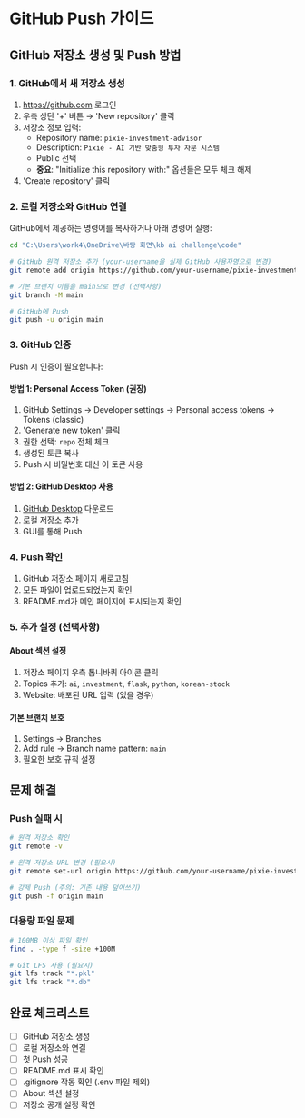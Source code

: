 # GitHub Push 가이드

## GitHub 저장소 생성 및 Push 방법

### 1. GitHub에서 새 저장소 생성

1. https://github.com 로그인
2. 우측 상단 '+' 버튼 → 'New repository' 클릭
3. 저장소 정보 입력:
   - Repository name: `pixie-investment-advisor`
   - Description: `Pixie - AI 기반 맞춤형 투자 자문 시스템`
   - Public 선택
   - **중요**: "Initialize this repository with:" 옵션들은 모두 체크 해제
4. 'Create repository' 클릭

### 2. 로컬 저장소와 GitHub 연결

GitHub에서 제공하는 명령어를 복사하거나 아래 명령어 실행:

```bash
cd "C:\Users\work4\OneDrive\바탕 화면\kb ai challenge\code"

# GitHub 원격 저장소 추가 (your-username을 실제 GitHub 사용자명으로 변경)
git remote add origin https://github.com/your-username/pixie-investment-advisor.git

# 기본 브랜치 이름을 main으로 변경 (선택사항)
git branch -M main

# GitHub에 Push
git push -u origin main
```

### 3. GitHub 인증

Push 시 인증이 필요합니다:

#### 방법 1: Personal Access Token (권장)
1. GitHub Settings → Developer settings → Personal access tokens → Tokens (classic)
2. 'Generate new token' 클릭
3. 권한 선택: `repo` 전체 체크
4. 생성된 토큰 복사
5. Push 시 비밀번호 대신 이 토큰 사용

#### 방법 2: GitHub Desktop 사용
1. [GitHub Desktop](https://desktop.github.com/) 다운로드
2. 로컬 저장소 추가
3. GUI를 통해 Push

### 4. Push 확인

1. GitHub 저장소 페이지 새로고침
2. 모든 파일이 업로드되었는지 확인
3. README.md가 메인 페이지에 표시되는지 확인

### 5. 추가 설정 (선택사항)

#### About 섹션 설정
1. 저장소 페이지 우측 톱니바퀴 아이콘 클릭
2. Topics 추가: `ai`, `investment`, `flask`, `python`, `korean-stock`
3. Website: 배포된 URL 입력 (있을 경우)

#### 기본 브랜치 보호
1. Settings → Branches
2. Add rule → Branch name pattern: `main`
3. 필요한 보호 규칙 설정

## 문제 해결

### Push 실패 시
```bash
# 원격 저장소 확인
git remote -v

# 원격 저장소 URL 변경 (필요시)
git remote set-url origin https://github.com/your-username/pixie-investment-advisor.git

# 강제 Push (주의: 기존 내용 덮어쓰기)
git push -f origin main
```

### 대용량 파일 문제
```bash
# 100MB 이상 파일 확인
find . -type f -size +100M

# Git LFS 사용 (필요시)
git lfs track "*.pkl"
git lfs track "*.db"
```

## 완료 체크리스트

- [ ] GitHub 저장소 생성
- [ ] 로컬 저장소와 연결
- [ ] 첫 Push 성공
- [ ] README.md 표시 확인
- [ ] .gitignore 작동 확인 (.env 파일 제외)
- [ ] About 섹션 설정
- [ ] 저장소 공개 설정 확인